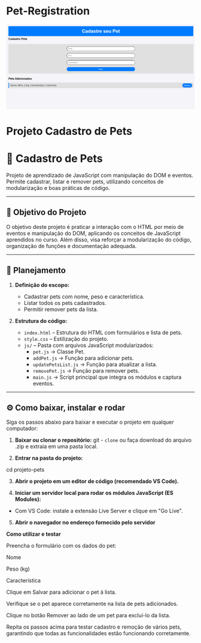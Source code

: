# Pet-Registration
![Tela do Projeto - Cadastro de Pets](./assets/pet.png)
# Projeto Cadastro de Pets

# 🐾 Cadastro de Pets

Projeto de aprendizado de JavaScript com manipulação do DOM e eventos.  
Permite cadastrar, listar e remover pets, utilizando conceitos de modularização e boas práticas de código.

---

## 🎯 Objetivo do Projeto

O objetivo deste projeto é praticar a interação com o HTML por meio de eventos e manipulação do DOM, aplicando os conceitos de JavaScript aprendidos no curso. Além disso, visa reforçar a modularização do código, organização de funções e documentação adequada.

---

## 📝 Planejamento

1. **Definição do escopo:**  
   - Cadastrar pets com nome, peso e característica.  
   - Listar todos os pets cadastrados.  
   - Permitir remover pets da lista.

2. **Estrutura do código:**  
   - `index.html` – Estrutura do HTML com formulários e lista de pets.  
   - `style.css` – Estilização do projeto.  
   - `js/` – Pasta com arquivos JavaScript modularizados:  
     - `pet.js` → Classe Pet.  
     - `addPet.js` → Função para adicionar pets.  
     - `updatePetsList.js` → Função para atualizar a lista.  
     - `removePet.js` → Função para remover pets.  
     - `main.js` → Script principal que integra os módulos e captura eventos.

---

## ⚙ Como baixar, instalar e rodar

Siga os passos abaixo para baixar e executar o projeto em qualquer computador:

1. **Baixar ou clonar o repositório:**
git - `clone` ou faça download do arquivo .zip e extraia em uma pasta local.

2. **Entrar na pasta do projeto:**

cd projeto-pets


3. **Abrir o projeto em um editor de código (recomendado VS Code).**

4. **Iniciar um servidor local para rodar os módulos JavaScript (ES Modules):**

- Com VS Code: instale a extensão Live Server e clique em "Go Live".


5. **Abrir o navegador no endereço fornecido pelo servidor**

**Como utilizar e testar** 

Preencha o formulário com os dados do pet:

Nome

Peso (kg)

Característica

Clique em Salvar para adicionar o pet à lista.

Verifique se o pet aparece corretamente na lista de pets adicionados.

Clique no botão Remover ao lado de um pet para excluí-lo da lista.

Repita os passos acima para testar cadastro e remoção de vários pets, garantindo que todas as funcionalidades estão funcionando corretamente.